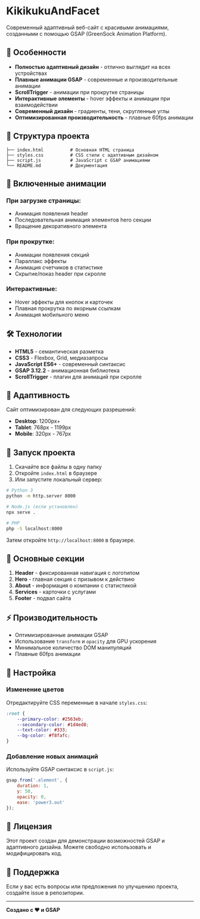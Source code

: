 # KikikukuAndFacet

Современный адаптивный веб-сайт с красивыми анимациями, созданными с помощью GSAP (GreenSock Animation Platform).

## 🚀 Особенности

- **Полностью адаптивный дизайн** - отлично выглядит на всех устройствах
- **Плавные анимации GSAP** - современные и производительные анимации
- **ScrollTrigger** - анимации при прокрутке страницы
- **Интерактивные элементы** - hover эффекты и анимации при взаимодействии
- **Современный дизайн** - градиенты, тени, скругленные углы
- **Оптимизированная производительность** - плавные 60fps анимации

## 📁 Структура проекта

```
├── index.html          # Основная HTML страница
├── styles.css          # CSS стили с адаптивным дизайном
├── script.js           # JavaScript с GSAP анимациями
└── README.md           # Документация
```

## 🎨 Включенные анимации

### При загрузке страницы:
- Анимация появления header
- Последовательная анимация элементов hero секции
- Вращение декоративного элемента

### При прокрутке:
- Анимации появления секций
- Параллакс эффекты
- Анимация счетчиков в статистике
- Скрытие/показ header при скролле

### Интерактивные:
- Hover эффекты для кнопок и карточек
- Плавная прокрутка по якорным ссылкам
- Анимация мобильного меню

## 🛠️ Технологии

- **HTML5** - семантическая разметка
- **CSS3** - Flexbox, Grid, медиазапросы
- **JavaScript ES6+** - современный синтаксис
- **GSAP 3.12.2** - анимационная библиотека
- **ScrollTrigger** - плагин для анимаций при скролле

## 📱 Адаптивность

Сайт оптимизирован для следующих разрешений:
- **Desktop**: 1200px+
- **Tablet**: 768px - 1199px
- **Mobile**: 320px - 767px

## 🚀 Запуск проекта

1. Скачайте все файлы в одну папку
2. Откройте `index.html` в браузере
3. Или запустите локальный сервер:

```bash
# Python 3
python -m http.server 8000

# Node.js (если установлен)
npx serve .

# PHP
php -S localhost:8000
```

Затем откройте `http://localhost:8000` в браузере.

## 🎯 Основные секции

1. **Header** - фиксированная навигация с логотипом
2. **Hero** - главная секция с призывом к действию
3. **About** - информация о компании с статистикой
4. **Services** - карточки с услугами
5. **Footer** - подвал сайта

## ⚡ Производительность

- Оптимизированные анимации GSAP
- Использование `transform` и `opacity` для GPU ускорения
- Минимальное количество DOM манипуляций
- Плавные 60fps анимации

## 🔧 Настройка

### Изменение цветов
Отредактируйте CSS переменные в начале `styles.css`:

```css
:root {
    --primary-color: #2563eb;
    --secondary-color: #1d4ed8;
    --text-color: #333;
    --bg-color: #f8fafc;
}
```

### Добавление новых анимаций
Используйте GSAP синтаксис в `script.js`:

```javascript
gsap.from('.element', {
    duration: 1,
    y: 50,
    opacity: 0,
    ease: 'power3.out'
});
```

## 📄 Лицензия

Этот проект создан для демонстрации возможностей GSAP и адаптивного дизайна. Можете свободно использовать и модифицировать код.

## 🤝 Поддержка

Если у вас есть вопросы или предложения по улучшению проекта, создайте issue в репозитории.

---

**Создано с ❤️ и GSAP** 